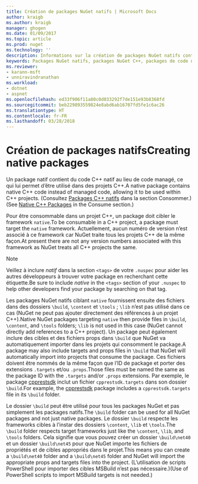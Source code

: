 ```yaml
---
title: Création de packages NuGet natifs | Microsoft Docs
author: kraigb
ms.author: kraigb
manager: ghogen
ms.date: 01/09/2017
ms.topic: article
ms.prod: nuget
ms.technology: ''
description: Informations sur la création de packages NuGet natifs contenant du code C++ au lieu de code managé, à utiliser dans des projets C++.
keywords: Packages NuGet natifs, packages NuGet C++, packages de code natif, ciblant des projets C++
ms.reviewer:
- karann-msft
- unniravindranathan
ms.workload:
- dotnet
- aspnet
ms.openlocfilehash: ed33f906f11a80c0d033292f7de151e93b8368fd
ms.sourcegitcommit: beb229893559824e8abd6ab16707fd5fe1c6ac26
ms.translationtype: HT
ms.contentlocale: fr-FR
ms.lasthandoff: 03/28/2018
---
```

# <a name="creating-native-packages"></a><span data-ttu-id="e73d2-104">Création de packages natifs</span><span class="sxs-lookup"><span data-stu-id="e73d2-104">Creating native packages</span></span>

<span data-ttu-id="e73d2-105">Un package natif contient du code C++ natif au lieu de code managé, ce qui lui permet d’être utilisé dans des projets C++.</span><span class="sxs-lookup"><span data-stu-id="e73d2-105">A native package contains native C++ code instead of managed code, allowing it to be used within C++ projects.</span></span> <span data-ttu-id="e73d2-106">(Consultez [Packages C++ natifs](../consume-packages/finding-and-choosing-packages.md#native-c-packages) dans la section Consommer.)</span><span class="sxs-lookup"><span data-stu-id="e73d2-106">(See [Native C++ Packages](../consume-packages/finding-and-choosing-packages.md#native-c-packages) in the Consume section.)</span></span>

<span data-ttu-id="e73d2-107">Pour être consommable dans un projet C++, un package doit cibler le framework `native`.</span><span class="sxs-lookup"><span data-stu-id="e73d2-107">To be consumable in a C++ project, a package must target the `native` framework.</span></span> <span data-ttu-id="e73d2-108">Actuellement, aucun numéro de version n’est associé à ce framework car NuGet traite tous les projets C++ de la même façon.</span><span class="sxs-lookup"><span data-stu-id="e73d2-108">At present there are not any version numbers associated with this framework as NuGet treats all C++ projects the same.</span></span>

> [!Note]
> <span data-ttu-id="e73d2-109">Veillez à inclure *natif* dans la section `<tags>` de votre `.nuspec` pour aider les autres développeurs à trouver votre package en recherchant cette étiquette.</span><span class="sxs-lookup"><span data-stu-id="e73d2-109">Be sure to include *native* in the `<tags>` section of your `.nuspec` to help other developers find your package by searching on that tag.</span></span>

<span data-ttu-id="e73d2-110">Les packages NuGet natifs ciblant `native` fournissent ensuite des fichiers dans des dossiers `\build`, `\content` et `\tools` ; `\lib` n’est pas utilisé dans ce cas (NuGet ne peut pas ajouter directement des références à un projet C++).</span><span class="sxs-lookup"><span data-stu-id="e73d2-110">Native NuGet packages targeting `native` then provide files in `\build`, `\content`, and `\tools` folders; `\lib` is not used in this case (NuGet cannot directly add references to a C++ project).</span></span> <span data-ttu-id="e73d2-111">Un package peut également inclure des cibles et des fichiers props dans `\build` que NuGet va automatiquement importer dans les projets qui consomment le package.</span><span class="sxs-lookup"><span data-stu-id="e73d2-111">A package may also include targets and props files in `\build` that NuGet will automatically import into projects that consume the package.</span></span> <span data-ttu-id="e73d2-112">Ces fichiers doivent être nommés de la même façon que l’ID de package et porter des extensions `.targets` et/ou `.props`.</span><span class="sxs-lookup"><span data-stu-id="e73d2-112">Those files must be named the same as the package ID with the `.targets` and/or `.props` extensions.</span></span> <span data-ttu-id="e73d2-113">Par exemple, le package [cpprestsdk](https://nuget.org/packages/cpprestsdk/) inclut un fichier `cpprestsdk.targets` dans son dossier `\build`.</span><span class="sxs-lookup"><span data-stu-id="e73d2-113">For example, the [cpprestsdk](https://nuget.org/packages/cpprestsdk/) package includes a `cpprestsdk.targets` file in its `\build` folder.</span></span>

<span data-ttu-id="e73d2-114">Le dossier `\build` peut être utilisé pour tous les packages NuGet et pas simplement les packages natifs.</span><span class="sxs-lookup"><span data-stu-id="e73d2-114">The `\build` folder can be used for all NuGet packages and not just native packages.</span></span> <span data-ttu-id="e73d2-115">Le dossier `\build` respecte les frameworks cibles à l’instar des dossiers `\content`, `\lib` et `\tools`.</span><span class="sxs-lookup"><span data-stu-id="e73d2-115">The `\build` folder respects target frameworks just like the `\content`, `\lib`, and `\tools` folders.</span></span> <span data-ttu-id="e73d2-116">Cela signifie que vous pouvez créer un dossier `\build\net40` et un dossier `\build\net45` pour que NuGet importe les fichiers de propriétés et de cibles appropriés dans le projet.</span><span class="sxs-lookup"><span data-stu-id="e73d2-116">This means you can create a `\build\net40` folder and a `\build\net45` folder and NuGet will import the appropriate props and targets files into the project.</span></span> <span data-ttu-id="e73d2-117">(L’utilisation de scripts PowerShell pour importer des cibles MSBuild n’est pas nécessaire.)</span><span class="sxs-lookup"><span data-stu-id="e73d2-117">(Use of PowerShell scripts to import MSBuild targets is not needed.)</span></span>
